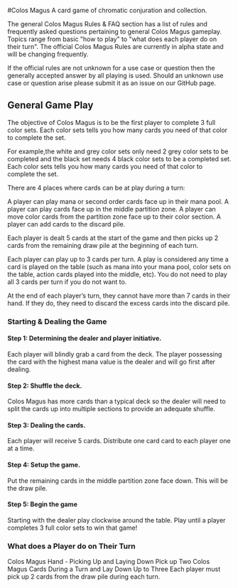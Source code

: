 #Colos Magus
A card game of chromatic conjuration and collection.

The general Colos Magus Rules & FAQ section has a list of rules and frequently asked questions pertaining to general Colos Magus gameplay. Topics range from basic "how to play" to "what does each player do on their turn". The official Colos Magus Rules are currently in alpha state and will be changing frequently.


If the official rules are not unknown for a use case or question then the generally accepted answer by all playing is used. Should an unknown use case or question arise please submit it as an issue on our GitHub page.

## General Game Play

The objective of Colos Magus is to be the first player to complete 3 full color sets. Each color sets tells you how many cards you need of that color to complete the set.

For example,the white and grey color sets only need 2 grey color sets to be completed and the black set needs 4 black color sets to be a completed set. Each color sets tells you how many cards you need of that color to complete the set.

There are 4 places where cards can be at play during a turn:

A player can play mana or second order cards face up in their mana pool.
A player can play cards face up in the middle partition zone.
A player can move color cards from the partition zone face up to their color section.
A player can add cards to the discard pile.

Each player is dealt 5 cards at the start of the game and then picks up 2 cards from the remaining draw pile at the beginning of each turn.

Each player can play up to 3 cards per turn. A play is considered any time a card is played on the table (such as mana into your mana pool, color sets on the table, action cards played into the middle, etc). You do not need to play all 3 cards per turn if you do not want to.

At the end of each player’s turn, they cannot have more than 7 cards in their hand. If they do, they need to discard the excess cards into the discard pile.

### Starting & Dealing the Game

#### Step 1: Determining the dealer and player initiative.
Each player will blindly grab a card from the deck. The player possessing the card with the highest mana value is the dealer and will go first after dealing.

#### Step 2: Shuffle the deck.
Colos Magus has more cards than a typical deck so the dealer will need to split the cards up into multiple sections to provide an adequate shuffle.

#### Step 3: Dealing the cards.
Each player will receive 5 cards. Distribute one card card to each player one at a time. 

#### Step 4: Setup the game.
Put the remaining cards in the middle partition zone face down. This will be the draw pile. 

#### Step 5:  Begin the game
Starting with the dealer play clockwise around the table. Play until a player completes 3 full color sets to win that game!

### What does a Player do on Their Turn

Colos Magus Hand - Picking Up and Laying Down
Pick up Two Colos Magus Cards During a Turn and Lay Down Up to Three
Each player must pick up 2 cards from the draw pile during each turn.
